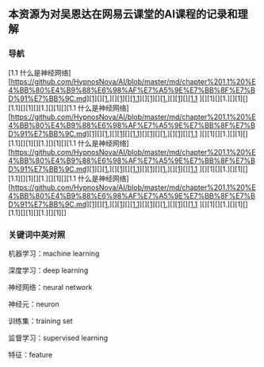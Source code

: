 ## 本资源为对吴恩达在网易云课堂的AI课程的记录和理解

### 导航

[什么是神经网络什么是神经网络]: https://github.com/HypnosNova/AI/blob/master/md/chapter%201.1%20%E4%BB%80%E4%B9%88%E6%98%AF%E7%A5%9E%E7%BB%8F%E7%BD%91%E7%BB%9C.mdhttps://github.com/HypnosNova/AI/blob/master/md/chapter%201.1%20%E4%BB%80%E4%B9%88%E6%98%AF%E7%A5%9E%E7%BB%8F%E7%BD%91%E7%BB%9C.md

[1.1 什么是神经网络][https://github.com/HypnosNova/AI/blob/master/md/chapter%201.1%20%E4%BB%80%E4%B9%88%E6%98%AF%E7%A5%9E%E7%BB%8F%E7%BD%91%E7%BB%9C.md][1][][1.][][1][][1.1][][1][][1.][][1][][1.1 ][][1][][1.][][1][][1.1][][1][][1.][][1][][1.1 什么是神经网络][https://github.com/HypnosNova/AI/blob/master/md/chapter%201.1%20%E4%BB%80%E4%B9%88%E6%98%AF%E7%A5%9E%E7%BB%8F%E7%BD%91%E7%BB%9C.md][1][][1.][][1][][1.1][][1][][1.][][1][][1.1 ][][1][][1.][][1][][1.1][][1][][1.][][1][][1.1 什么是神经网络][https://github.com/HypnosNova/AI/blob/master/md/chapter%201.1%20%E4%BB%80%E4%B9%88%E6%98%AF%E7%A5%9E%E7%BB%8F%E7%BD%91%E7%BB%9C.md][1][][1.][][1][][1.1][][1][][1.][][1][][1.1 ][][1][][1.][][1][][1.1][][1][][1.][][1][][1.1 什么是神经网络][https://github.com/HypnosNova/AI/blob/master/md/chapter%201.1%20%E4%BB%80%E4%B9%88%E6%98%AF%E7%A5%9E%E7%BB%8F%E7%BD%91%E7%BB%9C.md][1][][1.][][1][][1.1][][1][][1.][][1][][1.1 ][][1][][1.][][1][][1.1][][1][][1.][][1][]



### 关键词中英对照

机器学习：machine learning

深度学习：deep learning

神经网络：neural network

神经元：neuron

训练集：training set

监督学习：supervised learning

特征：feature